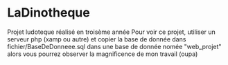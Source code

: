 # LaDinotheque
Projet ludoteque réalisé en troisème année
Pour voir ce projet, utiliser un serveur php (xamp ou autre) 
et copier la base de donnée dans fichier/BaseDeDonneee.sql dans une base de donnée nomée "web_projet"
alors vous pourrez observer la magnificence de mon travail (oupa)
